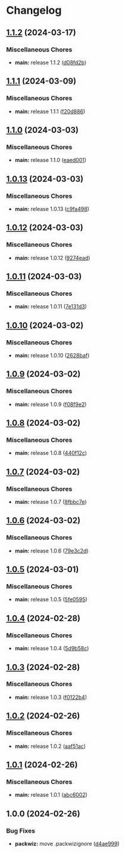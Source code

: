 # Changelog

## [1.1.2](https://github.com/Fauli1221/skycraft1/compare/v1.1.1...v1.1.2) (2024-03-17)


### Miscellaneous Chores

* **main:** release 1.1.2 ([d08fd2b](https://github.com/Fauli1221/skycraft1/commit/d08fd2b484c35344e7752d3fdc88d301f4842071))

## [1.1.1](https://github.com/Fauli1221/skycraft1/compare/v1.1.0...v1.1.1) (2024-03-09)


### Miscellaneous Chores

* **main:** release 1.1.1 ([f20d886](https://github.com/Fauli1221/skycraft1/commit/f20d88638c71899f569bcbea855d9aad2acb73b7))

## [1.1.0](https://github.com/Fauli1221/skycraft1/compare/v1.0.13...v1.1.0) (2024-03-03)


### Miscellaneous Chores

* **main:** release 1.1.0 ([eaed001](https://github.com/Fauli1221/skycraft1/commit/eaed001cd406f818fa7b7a47f03373b20a6b8292))

## [1.0.13](https://github.com/Fauli1221/skycraft1/compare/v1.0.12...v1.0.13) (2024-03-03)


### Miscellaneous Chores

* **main:** release 1.0.13 ([c9fa498](https://github.com/Fauli1221/skycraft1/commit/c9fa498154311c9023efcd495906cce6cedc5114))

## [1.0.12](https://github.com/Fauli1221/skycraft1/compare/v1.0.11...v1.0.12) (2024-03-03)


### Miscellaneous Chores

* **main:** release 1.0.12 ([9274ead](https://github.com/Fauli1221/skycraft1/commit/9274ead4332673f0f6f7eb552cca1f41b4efe6ba))

## [1.0.11](https://github.com/Fauli1221/skycraft1/compare/v1.0.10...v1.0.11) (2024-03-03)


### Miscellaneous Chores

* **main:** release 1.0.11 ([7e131d3](https://github.com/Fauli1221/skycraft1/commit/7e131d3a7d7242e536ef7a3adda15ca93e88051a))

## [1.0.10](https://github.com/Fauli1221/skycraft1/compare/v1.0.9...v1.0.10) (2024-03-02)


### Miscellaneous Chores

* **main:** release 1.0.10 ([2628baf](https://github.com/Fauli1221/skycraft1/commit/2628baf3191ee4d26fb8f4730e8595a5785907c1))

## [1.0.9](https://github.com/Fauli1221/skycraft1/compare/v1.0.8...v1.0.9) (2024-03-02)


### Miscellaneous Chores

* **main:** release 1.0.9 ([f08f9e2](https://github.com/Fauli1221/skycraft1/commit/f08f9e2aa17ad3d7670e769ea4dc95af70c68dc4))

## [1.0.8](https://github.com/Fauli1221/skycraft1/compare/v1.0.7...v1.0.8) (2024-03-02)


### Miscellaneous Chores

* **main:** release 1.0.8 ([440f12c](https://github.com/Fauli1221/skycraft1/commit/440f12cc689594715883ac3c928d82166e173202))

## [1.0.7](https://github.com/Fauli1221/skycraft1/compare/v1.0.6...v1.0.7) (2024-03-02)


### Miscellaneous Chores

* **main:** release 1.0.7 ([8fbbc7e](https://github.com/Fauli1221/skycraft1/commit/8fbbc7e8f7906d3377296e8d462fbb56916f79e1))

## [1.0.6](https://github.com/Fauli1221/skycraft1/compare/v1.0.5...v1.0.6) (2024-03-02)


### Miscellaneous Chores

* **main:** release 1.0.6 ([79e3c2d](https://github.com/Fauli1221/skycraft1/commit/79e3c2d340d97457f1a02abf842069e920e50260))

## [1.0.5](https://github.com/Fauli1221/skycraft1/compare/v1.0.4...v1.0.5) (2024-03-01)


### Miscellaneous Chores

* **main:** release 1.0.5 ([5fe0595](https://github.com/Fauli1221/skycraft1/commit/5fe05958d2bf987aacdf0724a336a3fa88a9c886))

## [1.0.4](https://github.com/Fauli1221/skycraft1/compare/v1.0.3...v1.0.4) (2024-02-28)


### Miscellaneous Chores

* **main:** release 1.0.4 ([5d9b58c](https://github.com/Fauli1221/skycraft1/commit/5d9b58c2c2c3b87697b4acd9e6ca1dd19fee55d0))

## [1.0.3](https://github.com/Fauli1221/skycraft1/compare/v1.0.2...v1.0.3) (2024-02-28)


### Miscellaneous Chores

* **main:** release 1.0.3 ([f0122b4](https://github.com/Fauli1221/skycraft1/commit/f0122b47fd0588e051bf429ad7083517a824e672))

## [1.0.2](https://github.com/Fauli1221/skycraft1/compare/v1.0.1...v1.0.2) (2024-02-26)


### Miscellaneous Chores

* **main:** release 1.0.2 ([aaf51ac](https://github.com/Fauli1221/skycraft1/commit/aaf51ac47b364f05b5f69308bd95e737876e8ef4))

## [1.0.1](https://github.com/Fauli1221/skycraft1/compare/v1.0.0...v1.0.1) (2024-02-26)


### Miscellaneous Chores

* **main:** release 1.0.1 ([abc6002](https://github.com/Fauli1221/skycraft1/commit/abc60022e233a70c5683e0f1a1fa2ca6304a49e0))

## 1.0.0 (2024-02-26)


### Bug Fixes

* **packwiz:** move .packwizignore ([d4ae999](https://github.com/Fauli1221/skycraft1/commit/d4ae999b6f0e9791ed6f0aafefeb84ab5af94b0d))
